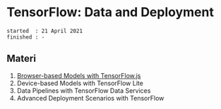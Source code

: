# TensorFlow: Data and Deployment

```
started  : 21 April 2021
finished : -
```

## Materi

1. [Browser-based Models with TensorFlow.js](01.%20Browser-based%20Models%20with%20TensorFlow.js/README.md)
2. Device-based Models with TensorFlow Lite
3. Data Pipelines with TensorFlow Data Services
4. Advanced Deployment Scenarios with TensorFlow